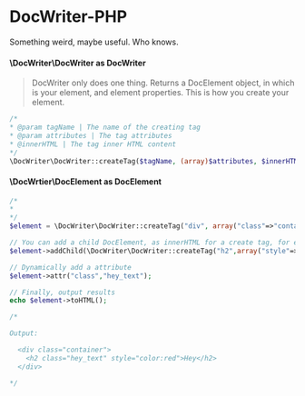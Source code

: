 # DocWriter-PHP
Something weird, maybe useful. Who knows.


#### \DocWriter\DocWriter as DocWriter
> DocWriter only does one thing. Returns a DocElement object, in which is your element, and element properties. This is how you create your element.

```php
/*
* @param tagName | The name of the creating tag
* @param attributes | The tag attributes
* @innerHTML | The tag inner HTML content
*/
\DocWriter\DocWriter::createTag($tagName, (array)$attributes, $innerHTML) // returns DocElement object

```


#### \DocWrtier\DocElement as DocElement
```php
/*
*
*/
$element = \DocWriter\DocWriter::createTag("div", array("class"=>"container"));

// You can add a child DocElement, as innerHTML for a create tag, for example.
$element->addChild(\DocWriter\DocWriter::createTag("h2",array("style"=>"color:red"),"Hey"));

// Dynamically add a attribute
$element->attr("class","hey_text");

// Finally, output results
echo $element->toHTML();

/*

Output:

  <div class="container">
    <h2 class="hey_text" style="color:red">Hey</h2>
  </div>

*/



```
